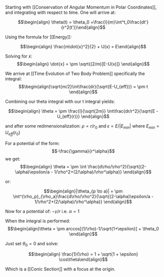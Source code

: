 Starting with [[Conservation of Angular Momentum in Polar Coordinates]], and integrating with respect to time. One will arrive at:

$$\begin{align} \theta(t) = \theta_0 +\frac{l}{m}\int^t_0\frac{dt'}{r^2(t')}\end{align}$$

Using the formula for [[Energy]]:

$$\begin{align} \frac{m\dot{x}^2}{2} + U(x) = E\end{align}$$

Solving for $\dot{x}$:
$$\begin{align} \dot{x} = \pm \sqrt{(2/m)[E-U(x)]} \end{align}$$

We arrive at [[Time Evolution of Two Body Problem]] specifically the integral: $$\begin{align}\sqrt{m/2}\int\frac{dr}{\sqrt{E-U_{eff}}} = \pm t \end{align}$$

Combining our theta integral with our t integral yields:

$$\begin{align} \theta = \pm \frac{l}{\sqrt{2m}} \int\frac{dr/r^2}{\sqrt{E - U_{eff}(r)}} \end{align}$$

and after some redimensionalization: $\rho = r/r_0$ and $\epsilon = E/|E_{min}|$ where $E_{min} = U_{eff}(r_0)$

For a potential of the form: $$-\frac{\gamma}{r^\alpha}$$
we get:
$$\begin{align} \theta = \pm \int \frac{d\rho/\rho^2}{\sqrt{(2-\alpha)\epsilon/a - 1/\rho^2+(2/\alpha)/\rho^\alpha}} \end{align}$$

or: 

$$\begin{align}|\theta_{p \to a}| = \pm \int^{\rho_p}_{\rho_a}\frac{d\rho/\rho^2}{\sqrt{(2-\alpha)\epsilon/a - 1/\rho^2+(2/\alpha)/\rho^\alpha}} \end{align}$$

Now for a potential of: $-\gamma/r$ i.e. $\alpha = 1$

When the integral is performed:
$$\begin{align}\theta = \pm arccos[(1/\rho)-1/\sqrt{1+\epsilon}] + \theta_0 \end{align}$$

Just set $\theta_0 = 0$ and solve:

$$\begin{align} \frac{1}{\rho} = 1 + \sqrt{1 + \epsilon} \cos\theta\end{align}$$

Which is a [[Conic Section]] with a focus at the origin.

